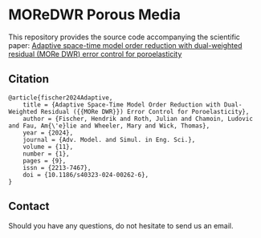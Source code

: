 # MOReDWR Porous Media

This repository provides the source code accompanying the scientific paper: [Adaptive space-time model order reduction with dual-weighted residual (MORe DWR) error control for poroelasticity](https://link.springer.com/article/10.1186/s40323-024-00262-6)

## Citation 

    @article{fischer2024Adaptive,
        title = {Adaptive Space-Time Model Order Reduction with Dual-Weighted Residual ({{MORe DWR}}) Error Control for Poroelasticity},
        author = {Fischer, Hendrik and Roth, Julian and Chamoin, Ludovic and Fau, Am{\'e}lie and Wheeler, Mary and Wick, Thomas},
        year = {2024},
        journal = {Adv. Model. and Simul. in Eng. Sci.},
        volume = {11},
        number = {1},
        pages = {9},
        issn = {2213-7467},
        doi = {10.1186/s40323-024-00262-6},
    }

## Contact

Should you have any questions, do not hesitate to send us an email.